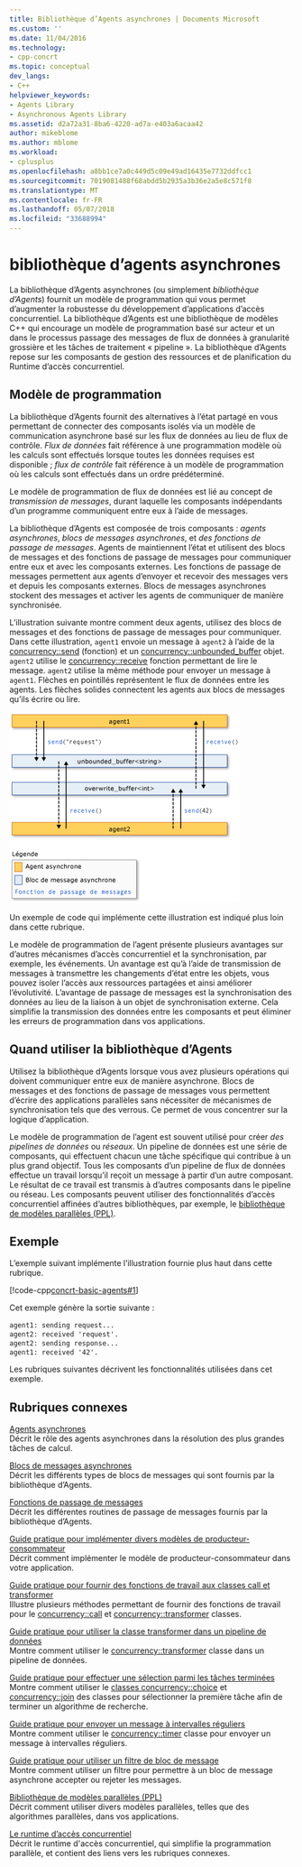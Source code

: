 ```yaml
---
title: Bibliothèque d’Agents asynchrones | Documents Microsoft
ms.custom: ''
ms.date: 11/04/2016
ms.technology:
- cpp-concrt
ms.topic: conceptual
dev_langs:
- C++
helpviewer_keywords:
- Agents Library
- Asynchronous Agents Library
ms.assetid: d2a72a31-8ba6-4220-ad7a-e403a6acaa42
author: mikeblome
ms.author: mblome
ms.workload:
- cplusplus
ms.openlocfilehash: a8bb1ce7a0c449d5c09e49ad16435e7732ddfcc1
ms.sourcegitcommit: 7019081488f68abdd5b2935a3b36e2a5e8c571f8
ms.translationtype: MT
ms.contentlocale: fr-FR
ms.lasthandoff: 05/07/2018
ms.locfileid: "33688994"
---
```

# <a name="asynchronous-agents-library"></a>bibliothèque d’agents asynchrones
La bibliothèque d’Agents asynchrones (ou simplement *bibliothèque d’Agents*) fournit un modèle de programmation qui vous permet d’augmenter la robustesse du développement d’applications d’accès concurrentiel. La bibliothèque d’Agents est une bibliothèque de modèles C++ qui encourage un modèle de programmation basé sur acteur et un dans le processus passage des messages de flux de données à granularité grossière et les tâches de traitement « pipeline ». La bibliothèque d’Agents repose sur les composants de gestion des ressources et de planification du Runtime d’accès concurrentiel.  
  
## <a name="programming-model"></a>Modèle de programmation  
 La bibliothèque d’Agents fournit des alternatives à l’état partagé en vous permettant de connecter des composants isolés via un modèle de communication asynchrone basé sur les flux de données au lieu de flux de contrôle. *Flux de données* fait référence à une programmation modèle où les calculs sont effectués lorsque toutes les données requises est disponible ; *flux de contrôle* fait référence à un modèle de programmation où les calculs sont effectués dans un ordre prédéterminé.  
  
 Le modèle de programmation de flux de données est lié au concept de *transmission de messages*, durant laquelle les composants indépendants d’un programme communiquent entre eux à l’aide de messages.  
  
 La bibliothèque d’Agents est composée de trois composants : *agents asynchrones*, *blocs de messages asynchrones*, et *des fonctions de passage de messages*. Agents de maintiennent l’état et utilisent des blocs de messages et des fonctions de passage de messages pour communiquer entre eux et avec les composants externes. Les fonctions de passage de messages permettent aux agents d’envoyer et recevoir des messages vers et depuis les composants externes. Blocs de messages asynchrones stockent des messages et activer les agents de communiquer de manière synchronisée.  
  
 L’illustration suivante montre comment deux agents, utilisez des blocs de messages et des fonctions de passage de messages pour communiquer. Dans cette illustration, `agent1` envoie un message à `agent2` à l’aide de la [concurrency::send](reference/concurrency-namespace-functions.md#send) (fonction) et un [concurrency::unbounded_buffer](reference/unbounded-buffer-class.md) objet. `agent2` utilise le [concurrency::receive](reference/concurrency-namespace-functions.md#receive) fonction permettant de lire le message. `agent2` utilise la même méthode pour envoyer un message à `agent1`. Flèches en pointillés représentent le flux de données entre les agents. Les flèches solides connectent les agents aux blocs de messages qu’ils écrire ou lire.  
  
 ![Les composants de la bibliothèque d’Agents](../../parallel/concrt/media/agent_librarycomp.png "agent_librarycomp")  
  
 Un exemple de code qui implémente cette illustration est indiqué plus loin dans cette rubrique.  
  
 Le modèle de programmation de l’agent présente plusieurs avantages sur d’autres mécanismes d’accès concurrentiel et la synchronisation, par exemple, les événements. Un avantage est qu’à l’aide de transmission de messages à transmettre les changements d’état entre les objets, vous pouvez isoler l’accès aux ressources partagées et ainsi améliorer l’évolutivité. L’avantage de passage de messages est la synchronisation des données au lieu de la liaison à un objet de synchronisation externe. Cela simplifie la transmission des données entre les composants et peut éliminer les erreurs de programmation dans vos applications.  
  
## <a name="when-to-use-the-agents-library"></a>Quand utiliser la bibliothèque d’Agents  
 Utilisez la bibliothèque d’Agents lorsque vous avez plusieurs opérations qui doivent communiquer entre eux de manière asynchrone. Blocs de messages et des fonctions de passage de messages vous permettent d’écrire des applications parallèles sans nécessiter de mécanismes de synchronisation tels que des verrous. Ce permet de vous concentrer sur la logique d’application.  
  
 Le modèle de programmation de l’agent est souvent utilisé pour créer *des pipelines de données* ou *réseaux*. Un pipeline de données est une série de composants, qui effectuent chacun une tâche spécifique qui contribue à un plus grand objectif. Tous les composants d’un pipeline de flux de données effectue un travail lorsqu’il reçoit un message à partir d’un autre composant. Le résultat de ce travail est transmis à d’autres composants dans le pipeline ou réseau. Les composants peuvent utiliser des fonctionnalités d’accès concurrentiel affinées d’autres bibliothèques, par exemple, le [bibliothèque de modèles parallèles (PPL)](../../parallel/concrt/parallel-patterns-library-ppl.md).  
  
## <a name="example"></a>Exemple  
 L’exemple suivant implémente l’illustration fournie plus haut dans cette rubrique.  
  
 [!code-cpp[concrt-basic-agents#1](../../parallel/concrt/codesnippet/cpp/asynchronous-agents-library_1.cpp)]  
  
 Cet exemple génère la sortie suivante :  
  
```Output  
agent1: sending request...  
agent2: received 'request'.  
agent2: sending response...  
agent1: received '42'.  
```  
  
 Les rubriques suivantes décrivent les fonctionnalités utilisées dans cet exemple.  
  
## <a name="related-topics"></a>Rubriques connexes  
 [Agents asynchrones](../../parallel/concrt/asynchronous-agents.md)  
 Décrit le rôle des agents asynchrones dans la résolution des plus grandes tâches de calcul.  
  
 [Blocs de messages asynchrones](../../parallel/concrt/asynchronous-message-blocks.md)  
 Décrit les différents types de blocs de messages qui sont fournis par la bibliothèque d’Agents.  
  
 [Fonctions de passage de messages](../../parallel/concrt/message-passing-functions.md)  
 Décrit les différentes routines de passage de messages fournis par la bibliothèque d’Agents.  
  
 [Guide pratique pour implémenter divers modèles de producteur-consommateur](../../parallel/concrt/how-to-implement-various-producer-consumer-patterns.md)  
 Décrit comment implémenter le modèle de producteur-consommateur dans votre application.  
  
 [Guide pratique pour fournir des fonctions de travail aux classes call et transformer](../../parallel/concrt/how-to-provide-work-functions-to-the-call-and-transformer-classes.md)  
 Illustre plusieurs méthodes permettant de fournir des fonctions de travail pour le [concurrency::call](../../parallel/concrt/reference/call-class.md) et [concurrency::transformer](../../parallel/concrt/reference/transformer-class.md) classes.  
  
 [Guide pratique pour utiliser la classe transformer dans un pipeline de données](../../parallel/concrt/how-to-use-transformer-in-a-data-pipeline.md)  
 Montre comment utiliser le [concurrency::transformer](../../parallel/concrt/reference/transformer-class.md) classe dans un pipeline de données.  
  
 [Guide pratique pour effectuer une sélection parmi les tâches terminées](../../parallel/concrt/how-to-select-among-completed-tasks.md)  
 Montre comment utiliser le [classes concurrency::choice](../../parallel/concrt/reference/choice-class.md) et [concurrency::join](../../parallel/concrt/reference/join-class.md) des classes pour sélectionner la première tâche afin de terminer un algorithme de recherche.  
  
 [Guide pratique pour envoyer un message à intervalles réguliers](../../parallel/concrt/how-to-send-a-message-at-a-regular-interval.md)  
 Montre comment utiliser le [concurrency::timer](../../parallel/concrt/reference/timer-class.md) classe pour envoyer un message à intervalles réguliers.  
  
 [Guide pratique pour utiliser un filtre de bloc de message](../../parallel/concrt/how-to-use-a-message-block-filter.md)  
 Montre comment utiliser un filtre pour permettre à un bloc de message asynchrone accepter ou rejeter les messages.  
  
 [Bibliothèque de modèles parallèles (PPL)](../../parallel/concrt/parallel-patterns-library-ppl.md)  
 Décrit comment utiliser divers modèles parallèles, telles que des algorithmes parallèles, dans vos applications.  
  
 [Le runtime d’accès concurrentiel](../../parallel/concrt/concurrency-runtime.md)  
 Décrit le runtime d'accès concurrentiel, qui simplifie la programmation parallèle, et contient des liens vers les rubriques connexes.


